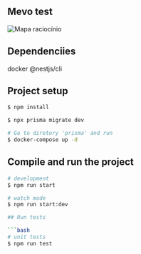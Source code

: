 ## Mevo test

![Mapa raciocínio](assets/mapa-raciocício-mevo-test.jpg)

## Dependenciies

docker
@nestjs/cli

## Project setup

```bash
$ npm install
```
```bash
$ npx prisma migrate dev
```

```bash
# Go to diretory 'prisma' and run
$ docker-compose up -d
```

## Compile and run the project

```bash
# development
$ npm run start

# watch mode
$ npm run start:dev

## Run tests

```bash
# unit tests
$ npm run test